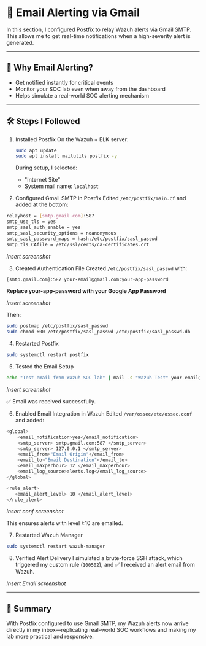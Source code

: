 # 📧 Email Alerting via Gmail 
In this section, I configured Postfix to relay Wazuh alerts via Gmail SMTP. This allows me to get real-time notifications when a high-severity alert is generated.

---
## 🧠 Why Email Alerting?
- Get notified instantly for critical events
- Monitor your SOC lab even when away from the dashboard
- Helps simulate a real-world SOC alerting mechanism

---
## 🛠️ Steps I Followed
1. Installed Postfix
   On the Wazuh + ELK server:
   ```bash
   sudo apt update
   sudo apt install mailutils postfix -y
   ```
   During setup, I selected:
   - "Internet Site"
   - System mail name: `localhost`

2. Configured Gmail SMTP in Postfix
Edited `/etc/postfix/main.cf` and added at the bottom:
```bash
relayhost = [smtp.gmail.com]:587
smtp_use_tls = yes
smtp_sasl_auth_enable = yes
smtp_sasl_security_options = noanonymous
smtp_sasl_password_maps = hash:/etc/postfix/sasl_passwd
smtp_tls_CAfile = /etc/ssl/certs/ca-certificates.crt
```
*Insert screenshot*

3. Created Authentication File
Created `/etc/postfix/sasl_passwd` with:
```bash
[smtp.gmail.com]:587 your-email@gmail.com:your-app-password
```
**Replace your-app-password with your Google App Password**

*Insert screenshot*

Then:
```bash
sudo postmap /etc/postfix/sasl_passwd
sudo chmod 600 /etc/postfix/sasl_passwd /etc/postfix/sasl_passwd.db
```

4. Restarted Postfix
```bash
sudo systemctl restart postfix
```

5. Tested the Email Setup
```bash
echo "Test email from Wazuh SOC lab" | mail -s "Wazuh Test" your-email@gmail.com
```
*Insert screenshot*

✅ Email was received successfully.

6. Enabled Email Integration in Wazuh
Edited `/var/ossec/etc/ossec.conf` and added:
```bash
<global>
    <email_notification>yes</email_notification>
    <smtp_server> smtp.gmail.com:587 </smtp_server>
    <smtp_server> 127.0.0.1 </smtp_server>
    <email_from>"Email Origin"</email_from>
    <email_to>"Email Destination"</email_to>
    <email_maxperhour> 12 </email_maxperhour>
    <email_log_source>alerts.log</email_log_source>
</global>

<rule_alert>
   <email_alert_level> 10 </email_alert_level>
</rule_alert>
```
*Insert conf screenshot*

This ensures alerts with level ≥10 are emailed.

7. Restarted Wazuh Manager
```bash
sudo systemctl restart wazuh-manager
```

8. Verified Alert Delivery
I simulated a brute-force SSH attack, which triggered my custom rule (`100502`), and ✅ I received an alert email from Wazuh.

*Insert Email screenshot*

---
## 🧾 Summary
With Postfix configured to use Gmail SMTP, my Wazuh alerts now arrive directly in my inbox—replicating real-world SOC workflows and making my lab more practical and responsive.
